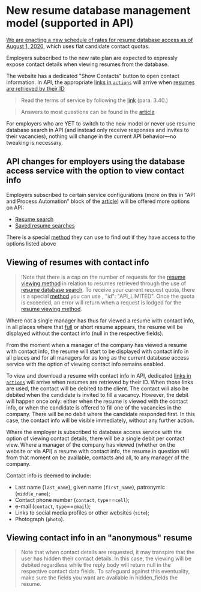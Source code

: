 # New resume database management model (supported in API)

[We are enacting a new schedule of rates for resume database access as of August 1, 2020](https://hh.ru/article/26941), which uses flat candidate contact quotas.

Employers subscribed to the new rate plan are expected to expressly expose contact details when viewing resumes from the database.

The website has a dedicated "Show Contacts" button to open contact information. In API, the appropriate [links in `actions`](https://api.hh.ru/openapi/en/redoc#tag/Resume-view/operation/get-resume) will arrive when [resumes are retrieved by their ID](https://api.hh.ru/openapi/en/redoc#tag/Resume-view/operation/get-resume)

> Read the terms of service by following the [link](https://hh.ru/conditions) (para. 3.40.)

> Answers to most questions can be found in the [article](https://hh.ru/article/27029)

For employers who are YET to switch to the new model or never use resume database search in API (and instead only receive responses and invites to their vacancies), nothing will change in the current API behavior—no tweaking is necessary.

## API changes for employers using the database access service with the option to view contact info

Employers subscribed to certain service configurations (more on this in "API and Process Automation" block of the [article](https://hh.ru/article/27029)) will be offered more options on API:

* [Resume search](https://api.hh.ru/openapi/en/redoc#tag/Resume-search/operation/search-for-resumes)
* [Saved resume searches](https://api.hh.ru/openapi/en/redoc#tag/Saved-resume-searches/operation/get-saved-resume-searches)

There is a special [method](https://api.hh.ru/openapi/en/redoc#tag/Employer-services/operation/get-payable-api-method-access) they can use to find out if they have access to the options listed above

<a name="contact-data"></a>
## Viewing of resumes with contact info

> !Note that there is a cap on the number of requests for the [resume viewing method](https://api.hh.ru/openapi/en/redoc#tag/Resume-view/operation/get-resume) in relation to resumes retrieved through the use of [resume database search](https://api.hh.ru/openapi/en/redoc#tag/Resume-search/operation/search-for-resumes). To receive your current request quota, there is a special [method](https://api.hh.ru/openapi/en/redoc#tag/Employer-services/operation/get-payable-api-actions) you can use , "id": "API_LIMITED". Once the quota is exceeded, an error will return when a request is lodged for the [resume viewing method](https://api.hh.ru/openapi/en/redoc#tag/Resume-view/operation/get-resume).

Where not a single manager has thus far viewed a resume with contact info, in all places where that [full](https://api.hh.ru/openapi/en/redoc#tag/Resume-view/operation/get-resume)
or short resume appears, the resume will be displayed without the contact info (null in the respective fields).

From the moment when a manager of the company has viewed a resume with contact info, the resume will start to be displayed with contact info in all places and for all
managers for as long as the current database access service with the option of viewing contact info remains enabled.

To view and download a resume with contact info in API, dedicated [links in `actions`](https://api.hh.ru/openapi/en/redoc#tag/Resume-view/operation/get-resume) will arrive when resumes are retrieved by their ID.
When those links are used, the contact will be debited to the client. The contact will also be debited when the candidate is invited to fill a vacancy.
However, the debit will happen once only: either when the resume is viewed with the contact info, or when the candidate is offered to fill one of the vacancies in the company.
There will be no debit where the candidate responded first. In this case, the contact info will be visible immediately, without any further action.

Where the employer is subscribed to database access service with the option of viewing contact details, there will be a single debit per contact view.
Where a manager of the company has viewed (whether on the website or via API) a resume with contact info, the resume in question will from that moment on
be available, contacts and all, to any manager of the company.

Contact info is deemed to include:
* Last name (`last_name`), given name (`first_name`), patronymic (`middle_name`);
* Contact phone number (`contact`, `type`==`cell`);
* e-mail (`contact`, `type`==`email`);
* Links to social media profiles or other websites (`site`);
* Photograph (`photo`).

## Viewing contact info in an "anonymous" resume

> Note that when contact details are requested, it may transpire that the user has hidden their contact details. In this case, the viewing will be debited regardless while the reply body will return null in the respective contact data fields. To safeguard against this eventuality, make sure the fields you want are available in hidden_fields the resume.
